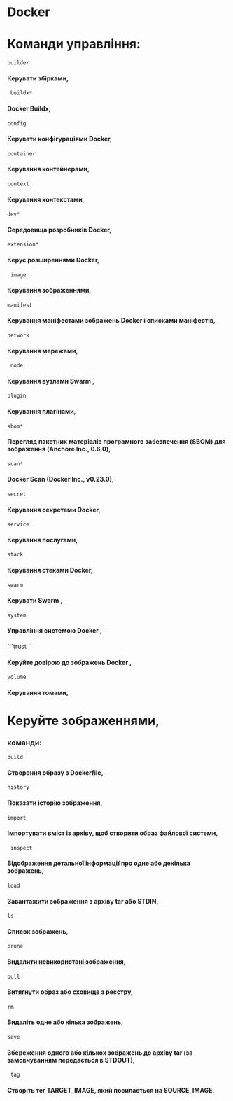 # Docker
# Команди управління:
```builder```  
#### Керувати збірками,
``` buildx*```    
#### Docker Buildx,
```config```     
#### Керувати конфігураціями Docker,
```container ``` 
#### Керування контейнерами,
``` context ```   
#### Керування контекстами,
``` dev* ```
#### Середовища розробників Docker,
``` extension* ```
#### Керує розширеннями Docker,
```  image ```
#### Керування зображеннями,
``` manifest ```
#### Керування маніфестами зображень Docker і списками маніфестів,
``` network ```
#### Керування мережами,
```  node ```
#### Керування вузлами Swarm ,
``` plugin ```
#### Керування плагінами,
``` sbom* ```
#### Перегляд пакетних матеріалів програмного забезпечення (SBOM) для зображення (Anchore Inc., 0.6.0),
``` scan* ```
#### Docker Scan (Docker Inc., v0.23.0),
``` secret  ```
#### Керування секретами Docker,
```service ```
#### Керування послугами,
```stack ```
#### Керування стеками Docker,
``` swarm ```
#### Керувати Swarm ,
```system```
#### Управління системою Docker ,
```trust ``
#### Керуйте довірою до зображень Docker ,
``` volume ``` 
#### Керування томами,
# Керуйте зображеннями,
### команди:
``` build ```
#### Створення образу з Dockerfile,
``` history ```
#### Показати історію зображення,
``` import ```
#### Імпортувати вміст із архіву, щоб створити образ файлової системи,
```  inspect ```
#### Відображення детальної інформації про одне або декілька зображень,
```load ```
#### Завантажити зображення з архіву tar або STDIN,
``` ls ``` 
#### Список зображень,
``` prune ```
#### Видалити невикористані зображення,
``` pull ```
#### Витягнути образ або сховище з реєстру,
``` rm ```
#### Видаліть одне або кілька зображень,
``` save ```
#### Збереження одного або кількох зображень до архіву tar (за замовчуванням передається в STDOUT),
```  tag ```
#### Створіть тег TARGET_IMAGE, який посилається на SOURCE_IMAGE,


